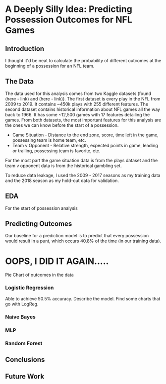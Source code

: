 # A Deeply Silly Idea: Predicting Possession Outcomes for NFL Games

## Introduction

I thought it'd be neat to calculate the probability of different outcomes at the beginning of a possession for an NFL team.

## The Data

The data used for this analysis comes from two Kaggle datasets (found (here - link) and (here - link)). The first dataset is every play in the NFL from 2009 to 2019. It contains ~450k plays with 255 different features. The second dataset contains historical information about NFL games all the way back to 1966. It has some ~12,500 games with 17 features detailing the games. From both datasets, the most important features for this analysis are the ones we can know before the start of a possession.

- Game Situation - Distance to the end zone, score, time left in the game, possessing team is home team, etc.
- Team v Opponent - Relative strength, expected points in game, leading or trailing, possessing team is favorite, etc.

For the most part the game situation data is from the plays dataset and the team v opponent data is from the historical gambling set.

To reduce data leakage, I used the 2009 - 2017 seasons as my training data and the 2018 season as my hold-out data for validation.

## EDA

For the start of possession analysis

## Predicting Outcomes

Our baseline for a prediction model is to predict that every possession would result in a punt, which occurs 40.8% of the time (in our training data).

# OOPS, I DID IT AGAIN.....
Pie Chart of outcomes in the data

### Logistic Regression

Able to achieve 50.5% accuracy. Describe the model. Find some charts that go with LogReg.

### Naive Bayes

### MLP

### Random Forest 

## Conclusions

## Future Work